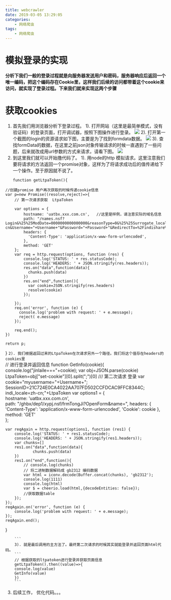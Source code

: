 ```yaml
---
title: webcrawler
date: 2019-03-05 13:29:05
categories:
    - 网络爬虫
tags: 
    - 网络爬虫
---
```

#  模拟登录的实现
   **分析下我们一般的登录过程就是向服务器发送用户和密码，服务器响应后返回一个唯一编码，把这个编码存在Cookie里，这样我们后续的访问都带着这个cookie来访问，就实现了登录过程。下来我们就来实现这两个步骤**
#  获取cookies 
   1. 首先我们用浏览器分析下登录过程。
        1). 打开网站（这里是最简单模式，没有验证码）的登录页面，打开调试器，按照下图操作进行登录。
        ![](data1.png)
        2). 打开第一个截图的login的资源请求如下图，主要是为了找到formdata数据。
        ![](data2.png)
        3). 查找formData的数据，在这里之前json对象传输请求的时候一直遇到了一些问题，后来就改成用url参数的方式来请求，请看下图。
        ![](data3.png)
   2. 到这里我们就可以开始撸代码了。
        1). 用node的http 模拟请求。这里注意我们要将请求的方法返回一个promise对象，这样为了将请求成功后的值传递给下一个操作。至于原因就不说了。
        ```
        function getLtpaToken(){
    //创建promise 用户再次获取的时候传递cookie信息
    var p=new Promise((resolve,reject)=>{
        // 第一次请求获取  LtpaToken
        
        var options = {  
            hostname: 'uatbx.xxx.com.cn',   //这里是样例，请注意实际的域名信息
            path: "/names.nsf?Login&%25%25ModDate=0000000000000000&reasonType=0&%25%25Surrogate_locale=1&locale=zh-cn&Username="+Username+"&Password="+Password+"&RedirectTo=%2Findishare%2Fsecurtrac.nsf%2Fagttrac%3Fopenagent%26url%3D%2Findishare%2Fbxgl%2Fywjcsj.nsf%2F%28frame%29%2Fdzbx", 
            headers: {
              'Content-Type': 'application/x-www-form-urlencoded',
            }, 
            method: 'GET'  
        };   
        var req = http.request(options, function (res) {  
            console.log('STATUS: ' + res.statusCode);  
            console.log('HEADERS: ' + JSON.stringify(res.headers));  
            res.on("data",function(data){
              chunks.push(data)
            })
            res.on("end",function(){
              var cookie=JSON.stringify(res.headers)
              resolve(cookie)
            }); 
        
        }); 
        req.on('error', function (e) {  
          console.log('problem with request: ' + e.message);  
          reject( e.message)
        });  

        req.end(); 
    })

    return p;
}
        ```
        2). 我们根据返回过来的LtpaToken在次请求另外一个路径。我们将这个值存在headers的cookies里
        ```  
        // 进行登录并返回信息
function GetInfo(cookie){
    console.log("jinlaile==="+cookie);
    var obj=JSON.parse(cookie)
    LtpaToken=obj["set-cookie"][0].split(";")[0]
    /// 第二次请求 登录
    var cookie="myusername="+Username+"; SessionID=21C724E0CA4022AA707FD502CCFDCAC9FFC8344C; indi_locale=zh-cn;"+LtpaToken
    var options1 = {  
        hostname: 'uatbx.xxx.com.cn',  
        path: "/ghbx/dep1/xypj.nsf/frmTongJi?OpenForm&name=", 
        headers: {
          'Content-Type': 'application/x-www-form-urlencoded',
          'Cookie': cookie
        }, 
        method: 'GET'  
    };  
      
    var reqAgain = http.request(options1, function (res1) {  
        console.log('STATUS: ' + res1.statusCode);  
        console.log('HEADERS: ' + JSON.stringify(res1.headers));  
        var chunks=[]
        res1.on("data",function(data){
                chunks.push(data)
        })
        res1.on("end",function(){
            // console.log(chunks)
            // 将二进制数据解码成 gb2312 编码数据
            var html = iconv.decode(Buffer.concat(chunks), 'gb2312');
            console.log(1111)
            console.log(html)
            var $ = cheerio.load(html,{decodeEntities: false});
            //获取数据table
        });  
    });    
    reqAgain.on('error', function (e) {  
        console.log('problem with request: ' + e.message);  
    });  
    reqAgain.end();

}

        ```
        3). 就是最后调用的主方法了。最终第二次请求的时候其实就能登录并返回页面html代码。
        ```
        // 根据获取的ltpatoken进行登录并获取页面信息
        getLtpaToken().then((value)=>{
        console.log(value)
        GetInfo(value)
        })
        ```
3. 后续工作， 优化代码。。。   
